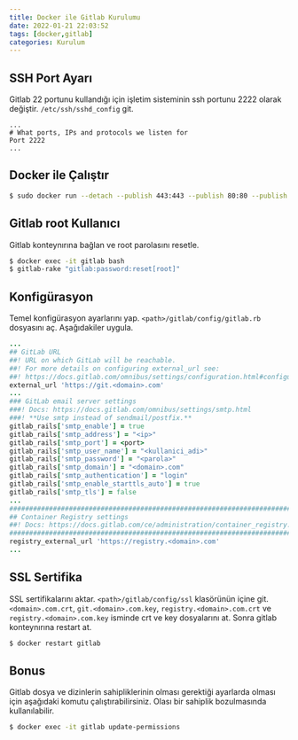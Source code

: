 ```yaml
---
title: Docker ile Gitlab Kurulumu
date: 2022-01-21 22:03:52
tags: [docker,gitlab]
categories: Kurulum
---
```


## SSH Port Ayarı

Gitlab 22 portunu kullandığı için işletim sisteminin ssh portunu 2222 olarak değiştir. ``/etc/ssh/sshd_config`` git.

```nginxconf
...
# What ports, IPs and protocols we listen for
Port 2222
...
```

## Docker ile Çalıştır

```bash
$ sudo docker run --detach --publish 443:443 --publish 80:80 --publish 22:22 --name gitlab --restart always --volume <path>/gitlab/config:/etc/gitlab --volume <path>/gitlab/logs:/var/log/gitlab --volume <path>/gitlab/data:/var/opt/gitlab gitlab/gitlab-ce:latest
```

<!-- more -->

## Gitlab root Kullanıcı

Gitlab konteynırına bağlan ve root parolasını resetle.

```bash
$ docker exec -it gitlab bash
$ gitlab-rake "gitlab:password:reset[root]"
```

## Konfigürasyon

Temel konfigürasyon ayarlarını yap. ``<path>/gitlab/config/gitlab.rb`` dosyasını aç. Aşağıdakiler uygula.

```ruby
...
## GitLab URL
##! URL on which GitLab will be reachable.
##! For more details on configuring external_url see:
##! https://docs.gitlab.com/omnibus/settings/configuration.html#configuring-the-external-url-for-gitlab
external_url 'https://git.<domain>.com'
...
### GitLab email server settings
###! Docs: https://docs.gitlab.com/omnibus/settings/smtp.html
###! **Use smtp instead of sendmail/postfix.**
gitlab_rails['smtp_enable'] = true
gitlab_rails['smtp_address'] = "<ip>"
gitlab_rails['smtp_port'] = <port>
gitlab_rails['smtp_user_name'] = "<kullanici_adi>"
gitlab_rails['smtp_password'] = "<parola>"
gitlab_rails['smtp_domain'] = "<domain>.com"
gitlab_rails['smtp_authentication'] = "login"
gitlab_rails['smtp_enable_starttls_auto'] = true
gitlab_rails['smtp_tls'] = false
...
################################################################################
## Container Registry settings
##! Docs: https://docs.gitlab.com/ce/administration/container_registry.html
################################################################################
registry_external_url 'https://registry.<domain>.com'
...
```

## SSL Sertifika

SSL sertifikalarını aktar. ``<path>/gitlab/config/ssl`` klasörünün içine git. ``<domain>.com.crt``, ``git.<domain>.com.key``, ``registry.<domain>.com.crt`` ve ``registry.<domain>.com.key`` isminde crt ve key dosyalarını at. Sonra gitlab konteynırına restart at.

```bash
$ docker restart gitlab
```

## Bonus

Gitlab dosya ve dizinlerin sahipliklerinin olması gerektiği ayarlarda olması için aşağıdaki komutu çalıştırabilirsiniz. Olası bir sahiplik bozulmasında kullanılabilir.

```bash
$ docker exec -it gitlab update-permissions
```
